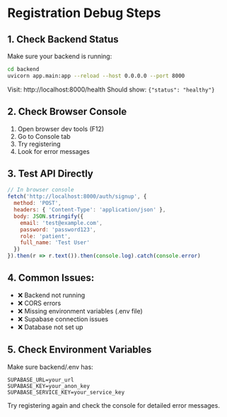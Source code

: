 # Registration Debug Steps

## 1. Check Backend Status
Make sure your backend is running:
```bash
cd backend
uvicorn app.main:app --reload --host 0.0.0.0 --port 8000
```

Visit: http://localhost:8000/health
Should show: `{"status": "healthy"}`

## 2. Check Browser Console
1. Open browser dev tools (F12)
2. Go to Console tab
3. Try registering
4. Look for error messages

## 3. Test API Directly
```javascript
// In browser console
fetch('http://localhost:8000/auth/signup', {
  method: 'POST',
  headers: { 'Content-Type': 'application/json' },
  body: JSON.stringify({
    email: 'test@example.com',
    password: 'password123',
    role: 'patient',
    full_name: 'Test User'
  })
}).then(r => r.text()).then(console.log).catch(console.error)
```

## 4. Common Issues:
- ❌ Backend not running
- ❌ CORS errors
- ❌ Missing environment variables (.env file)
- ❌ Supabase connection issues
- ❌ Database not set up

## 5. Check Environment Variables
Make sure backend/.env has:
```
SUPABASE_URL=your_url
SUPABASE_KEY=your_anon_key
SUPABASE_SERVICE_KEY=your_service_key
```

Try registering again and check the console for detailed error messages.